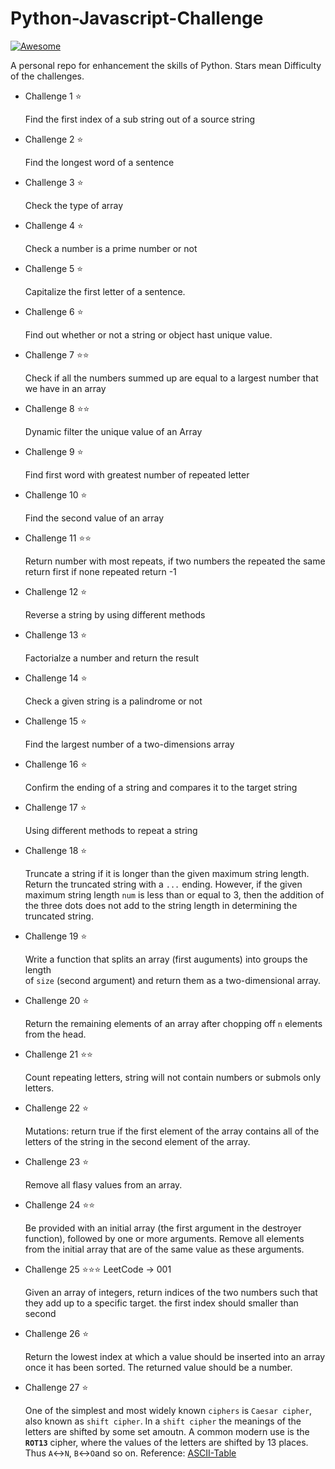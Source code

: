 # Python-Javascript-Challenge

[![Awesome](https://cdn.rawgit.com/sindresorhus/awesome/d7305f38d29fed78fa85652e3a63e154dd8e8829/media/badge.svg)](https://github.com/sindresorhus/awesome)

A personal repo for enhancement the skills of Python. Stars mean Difficulty of the challenges. 

* Challenge 1 :star:

    Find the first index of a sub string out of a source string

* Challenge 2 :star:

    Find the longest word of a sentence

* Challenge 3 :star:

    Check the type of array

* Challenge 4 :star:

    Check a number is a prime number or not  

* Challenge 5 :star:

    Capitalize the first letter of a sentence.

* Challenge 6 :star:

    Find out whether or not a string or object hast unique value.

* Challenge 7 :star::star:

    Check if all the numbers summed up are equal to a largest number that we have in an array

* Challenge 8 :star::star:

    Dynamic filter the unique value of an Array

* Challenge 9 :star:

    Find first word with greatest number of repeated letter

* Challenge 10 :star:

    Find the second value of an array

* Challenge 11 :star::star:

    Return number with most repeats, if two numbers the repeated the same return first if none repeated return -1

* Challenge 12 :star:

    Reverse a string by using different methods

* Challenge 13 :star:

    Factorialze a number and return the result

* Challenge 14 :star:

    Check a given string is a palindrome or not

* Challenge 15 :star:

    Find the largest number of a two-dimensions array

* Challenge 16 :star:

    Confirm the ending of a string and compares it to the target string

* Challenge 17 :star:

    Using different methods to repeat a string

* Challenge 18 :star:

    Truncate a string if it is longer than the given maximum string length.
    Return the truncated string with a `...` ending. However, if the given maximum
    string length `num` is less than or equal to 3, then the addition of the three dots
    does not add to the string length in determining the truncated string.

* Challenge 19 :star:

    Write a function that splits an array (first auguments) into groups the length  
    of `size` (second argument) and return them as a two-dimensional array.

* Challenge 20 :star:

    Return the remaining elements of an array after chopping off `n` elements from the head.

* Challenge 21 :star::star:

    Count repeating letters, string will not contain numbers or submols only letters.

* Challenge 22 :star:

    Mutations: return true if the first element of the array contains all of the letters of the string in the second element of the array.

* Challenge 23 :star:

    Remove all flasy values from an array.

* Challenge 24 :star::star:

    Be provided with an initial array (the first argument in the destroyer function), followed by one or more arguments. Remove all elements from the initial array that are of the same value as these arguments.

* Challenge 25 :star::star::star: LeetCode -> 001

    Given an array of integers, return indices of 
    the two numbers such that they add up to a specific target.
    the first index should smaller than second


* Challenge 26 :star:

    Return the lowest index at which a value should be inserted into an array once it has been sorted. The returned value should be a number.

* Challenge 27 :star:

    One of the simplest and most widely known `ciphers` is `Caesar cipher`, also known as `shift cipher`. In a `shift cipher` the meanings of the letters are shifted by some set amoutn. A common modern use is the **`ROT13`** cipher, where the values of the letters are shifted by 13 places. Thus `A`<->`N`, `B`<->`O`and so on. Reference: [ASCII-Table](https://lubasch.ch/wp-content/uploads/2015/01/ascii_tabelle.pdf)



